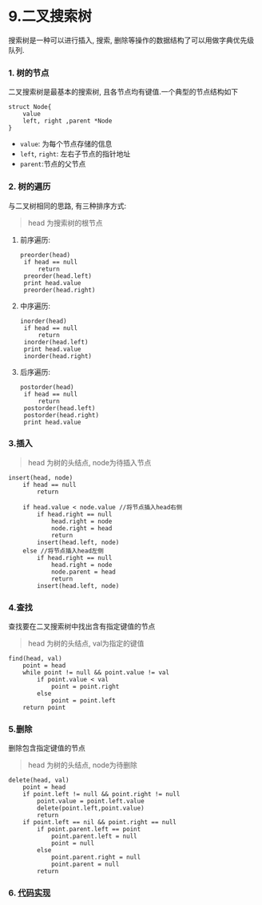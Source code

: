 # 9.二叉搜索树

搜索树是一种可以进行插入, 搜索, 删除等操作的数据结构了可以用做字典优先级队列. 

### 1. 树的节点

二叉搜索树是最基本的搜索树, 且各节点均有键值.一个典型的节点结构如下

```
struct Node{
	value
	left, right ,parent *Node
}
```

- `value`: 为每个节点存储的信息
- `left`, `right`: 左右子节点的指针地址
- `parent`:节点的父节点



### 2. 树的遍历

与二叉树相同的思路, 有三种排序方式:

> head 为搜索树的根节点

1. 前序遍历:

   ```
   preorder(head)
   	if head == null
   		return
   	preorder(head.left)
   	print head.value
   	preorder(head.right)
   ```

2. 中序遍历:

   ```
   inorder(head)
   	if head == null
   		return
   	inorder(head.left)
   	print head.value
   	inorder(head.right)
   ```

3. 后序遍历:

   ```
   postorder(head)
   	if head == null
   		return
   	postorder(head.left)
   	postorder(head.right)
   	print head.value
   ```

### 3.插入

> head 为树的头结点, node为待插入节点

```
insert(head, node)
	if head == null
		return
	
	if head.value < node.value //将节点插入head右侧
		if head.right == null
			head.right = node
			node.right = head
			return
		insert(head.left, node)
	else //将节点插入head左侧
		if head.right == null
			head.right = node
			node.parent = head
			return
		insert(head.left, node)
```

### 4.查找

查找要在二叉搜索树中找出含有指定键值的节点

> head 为树的头结点, val为指定的键值

```
find(head, val)
    point = head
	while point != null && point.value != val
		if point.value < val
			point = point.right
		else
			point = point.left
	return point
```

### 5.删除

删除包含指定键值的节点

> head 为树的头结点, node为待删除

```
delete(head, val)
	point = head
	if point.left != null && point.right != null
		point.value = point.left.value
		delete(point.left,point.value)
		return
	if point.left == nil && point.right == null 
		if point.parent.left == point
			point.parent.left = null
			point = null
		else
			point.parent.right = null
			point.parent = null 
		return
```

### 6. [代码实现](./binarySearchTree.go)